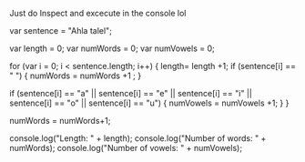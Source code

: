 Just do Inspect and excecute in the console lol
 
var sentence = "Ahla talel";
 
var length = 0;
var numWords = 0;
var numVowels = 0;

 for (var i = 0; i < sentence.length; i++) {
   length= length +1;
  if (sentence[i] == " ") {
     numWords = numWords +1 ;
  }

   if (sentence[i] == "a" || sentence[i] == "e" || sentence[i] == "i" || sentence[i] == "o" || sentence[i] == "u") {
     numVowels =  numVowels +1;
  }
}

 numWords = numWords+1;

 console.log("Length: " + length);
console.log("Number of words: " + numWords);
console.log("Number of vowels: " + numVowels);
